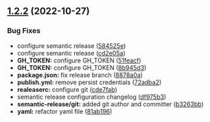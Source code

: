 ## [1.2.2](https://github.com/kmcwebdev/kmc-design-system/compare/v1.2.1...v1.2.2) (2022-10-27)


### Bug Fixes

* configure semantic release ([584525e](https://github.com/kmcwebdev/kmc-design-system/commit/584525e65bf01c95493550b72646e399183e994b))
* configure semantic release ([cd2e05a](https://github.com/kmcwebdev/kmc-design-system/commit/cd2e05aee43cc46198fad4f60c6666834585c1b9))
* **GH_TOKEN:** configure GH_TOKEN ([51feacf](https://github.com/kmcwebdev/kmc-design-system/commit/51feacf1ab7107cadf565df36531ae88669e301c))
* **GH_TOKEN:** configure GH_TOKEN ([8b945d3](https://github.com/kmcwebdev/kmc-design-system/commit/8b945d3ccf19e92fed0d6cd01cab86482207f4fe))
* **package.json:** fix release branch ([8878a0a](https://github.com/kmcwebdev/kmc-design-system/commit/8878a0a065427d4fef3b0c9a93a489008ef01f6b))
* **publish.yml:** remove persist credentials ([72adba2](https://github.com/kmcwebdev/kmc-design-system/commit/72adba2b926f2db7e0b9c2d827d003db0c3bb4a8))
* **realeaserc:** configure git ([cde7fab](https://github.com/kmcwebdev/kmc-design-system/commit/cde7fab72d2a0668b53abfdc0bf5bf068d3173e0))
* semantic release configuration changelog ([df975b3](https://github.com/kmcwebdev/kmc-design-system/commit/df975b30dae4ade4e174fef9597345b991669000))
* **semantic-release/git:** added git author and committer ([b3263bb](https://github.com/kmcwebdev/kmc-design-system/commit/b3263bb72c355018f736a29e8b285a51fb4080b3))
* **yaml:** refactor yaml file ([81ab196](https://github.com/kmcwebdev/kmc-design-system/commit/81ab19689a329ff12a124a9b49086b95edd5ce05))
